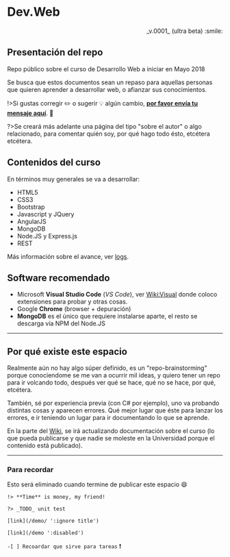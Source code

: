 # Dev.Web

<div align="right">_v.0001_ (ultra beta) :smile: </div>

## Presentación del repo

Repo público sobre el curso de Desarrollo Web a iniciar en Mayo 2018

Se busca que estos documentos sean un repaso para aquellas personas que quieren aprender a desarrollar web, o afianzar sus conocimientos. 

>
!>Si gustas corregir :pencil2: o sugerir :bulb: algún cambio, [**por favor envía tu mensaje aquí**](https://github.com/SidVal/dev.web/issues/new?assignee=SidVal). :pray: 
>
?>Se creará más adelante una página del tipo "sobre el autor" o algo relacionado, para comentar quién soy, por qué hago todo ésto, etcétera etcétera.

## Contenidos del curso

En términos muy generales se va a desarrollar:

* HTML5
* CSS3
* Bootstrap
* Javascript y JQuery
* AngularJS
* MongoDB
* Node.JS y Express.js
* REST

Más información sobre el avance, ver [logs](https://github.com/SidVal/dev.web/wiki/logs).

## Software recomendado

* Microsoft **Visual Studio Code** (_VS Code_), ver [Wiki:Visual](https://github.com/SidVal/dev.web/wiki/Visual-Studio-Code) donde coloco extensiones para probar y otras cosas.
* Google **Chrome** (browser + depuración)
* **MongoDB** es el único que requiere instalarse aparte, el resto se descarga vía NPM del Node.JS

***

## Por qué existe este espacio

Realmente aún no hay algo súper definido, es un "repo-brainstorming" porque conociendome se me van a ocurrir mil ideas, y quiero tener un repo para ir volcando todo, después ver qué se hace, qué no se hace, por qué, etcétera.

También, sé por experiencia previa (con C# por ejemplo), uno va probando distintas cosas y aparecen errores.
Qué mejor lugar que éste para lanzar los errores, e ir teniendo un lugar para ir documentando lo que se aprende.

En la parte del [Wiki](https://github.com/SidVal/dev.web/wiki), se irá actualizando documentación sobre el curso (lo que pueda publicarse y que nadie se moleste en la Universidad porque el contenido está publicado).

***

### Para recordar

Esto será eliminado cuando termine de publicar este espacio :smile:

`!> **Time** is money, my friend!`

`?> _TODO_ unit test`

`[link](/demo/ ':ignore title')`

`[link](/demo ':disabled')`

`-[ ] Recoardar que sirve para tareas` :exclamation:
